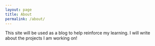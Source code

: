 ```yaml
---
layout: page
title: About
permalink: /about/
---
```


This site will be used as a blog to help reinforce my learning. I will write about the projects I am working on!
